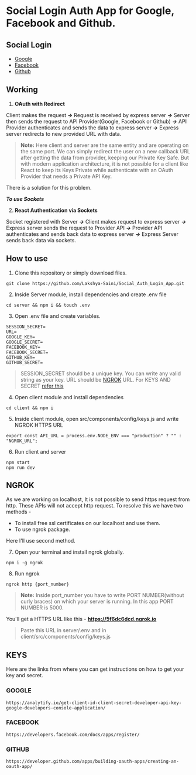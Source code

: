 # Social Login Auth App for Google, Facebook and Github.

## Social Login

<ul>
    <li><a href="#google">Google</a></li>
    <li><a href="#facebook">Facebook</a></li>
    <li><a href="#github">Github</a></li>
</ul>

## Working

1. **OAuth with Redirect**

Client makes the request **_->_** Request is received by express server **_->_** Server then sends the request to API Provider(Google, Facebook or Github) **_->_** API Provider authenticates and sends the data to express server **_->_** Express server redirects to new provided URL with data.

> **Note:** Here client and server are the same entity and are operating on the same port. We can simply redirect the user on a new callback URL after getting the data from provider, keeping our Private Key Safe. But with modern application architecture, it is not possible for a client like React to keep its Keys Private while authenticate with an OAuth Provider that needs a Private API Key.

There is a solution for this problem.

**_To use Sockets_**

2. **React Authentication via Sockets**

Socket registered with Server **_->_** Client makes request to express server **_->_** Express server sends the request to Provider API **_->_** Provider API authenticates and sends back data to express server **_->_** Express Server sends back data via sockets.

## How to use

1. Clone this repository or simply download files.

```
git clone https://github.com/Lakshya-Saini/Social_Auth_Login_App.git
```

2. Inside Server module, install dependencies and create .env file

```
cd server && npm i && touch .env
```

3. Open .env file and create variables.

```
SESSION_SECRET=
URL=
GOOGLE_KEY=
GOOGLE_SECRET=
FACEBOOK_KEY=
FACEBOOK_SECRET=
GITHUB_KEY=
GITHUB_SECRET=
```

> SESSION_SECRET should be a unique key. You can write any valid string as your key.
> URL should be <a href="#ngrok">NGROK</a> URL.
> For KEYS AND SECRET <a href="#keys">refer this</a>

4. Open client module and install dependencies

```
cd client && npm i
```

5. Inside client module, open src/components/config/keys.js and write NGROK HTTPS URL

```
export const API_URL = process.env.NODE_ENV === "production" ? "" : "NGROK_URL";
```

6. Run client and server

```
npm start
npm run dev
```

## NGROK

As we are working on localhost, It is not possible to send https request from http. These APIs will not accept http request. To resolve this we have two methods -

- To install free ssl certificates on our localhost and use them.
- To use ngrok package.

Here I'll use second method.

7. Open your terminal and install ngrok globally.

```
npm i -g ngrok
```

8. Run ngrok

```
ngrok http {port_number}
```

> **Note:** Inside port_number you have to write PORT NUMBER(without curly braces) on which your server is running. In this app PORT NUMBER is 5000.

You'll get a HTTPS URL like this - **https://5f6dc6dcd.ngrok.io**

> Paste this URL in server/.env and in client/src/components/config/keys.js

## KEYS

Here are the links from where you can get instructions on how to get your key and secret.

### GOOGLE

```
https://analytify.io/get-client-id-client-secret-developer-api-key-google-developers-console-application/
```

### FACEBOOK

```
https://developers.facebook.com/docs/apps/register/
```

### GITHUB

```
https://developer.github.com/apps/building-oauth-apps/creating-an-oauth-app/
```
